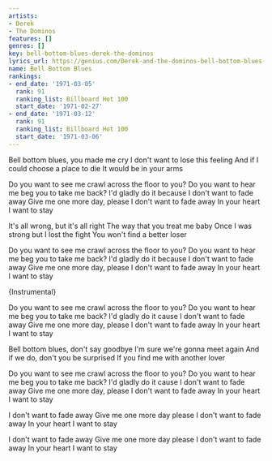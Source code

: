 ```yaml
---
artists:
- Derek
- The Dominos
features: []
genres: []
key: bell-bottom-blues-derek-the-dominos
lyrics_url: https://genius.com/Derek-and-the-dominos-bell-bottom-blues-lyrics
name: Bell Bottom Blues
rankings:
- end_date: '1971-03-05'
  rank: 91
  ranking_list: Billboard Hot 100
  start_date: '1971-02-27'
- end_date: '1971-03-12'
  rank: 91
  ranking_list: Billboard Hot 100
  start_date: '1971-03-06'
---
```

Bell bottom blues, you made me cry
I don't want to lose this feeling
And if I could choose a place to die
It would be in your arms

Do you want to see me crawl across the floor to you?
Do you want to hear me beg you to take me back?
I'd gladly do it because
I don't want to fade away
Give me one more day, please
I don't want to fade away
In your heart I want to stay

It's all wrong, but it's all right
The way that you treat me baby
Once I was strong but I lost the fight
You won't find a better loser

Do you want to see me crawl across the floor to you?
Do you want to hear me beg you to take me back?
I'd gladly do it because
I don't want to fade away
Give me one more day, please
I don't want to fade away
In your heart I want to stay

{Instrumental}

Do you want to see me crawl across the floor to you?
Do you want to hear me beg you to take me back?
I'd gladly do it cause
I don't want to fade away
Give me one more day, please
I don't want to fade away
In your heart I want to stay

Bell bottom blues, don't say goodbye
I'm sure we're gonna meet again
And if we do, don't you be surprised
If you find me with another lover

Do you want to see me crawl across the floor to you?
Do you want to hear me beg you to take me back?
I'd gladly do it cause
I don't want to fade away
Give me one more day, please
I don't want to fade away
In your heart I want to stay

I don't want to fade away
Give me one more day please
I don't want to fade away
In your heart I want to stay

I don't want to fade away
Give me one more day please
I don't want to fade away
In your heart I want to stay
